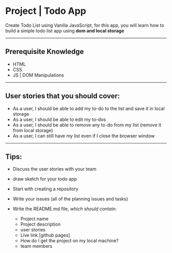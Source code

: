 # Project | Todo App

Create Todo List using Vanilla JavaScript, for this app, you will learn how to build a simple todo list app using **dom and local storage**

--------------------------------------------------------------------------------

## Prerequisite Knowledge

- HTML
- CSS
- JS | DOM Manipulations

--------------------------------------------------------------------------------

## User stories that you should cover:

- As a user, I should be able to add my to-do to the list and save it in local storage
- As a user, I should be able to edit my to-dos
- As a user, I should be able to remove any to-do from my list (remove it from local storage)
- As a user, I can still have my list even if I close the browser window

--------------------------------------------------------------------------------

## Tips:

- Discuss the user stories with your team
- draw sketch for your todo app
- Start with creating a repository
- Write your issues (all of the planning issues and tasks)
- Write the README.md file, _which should contain_: 

  - Project name
  - Project description
  - user stories
  - Live link [github pages]
  - How do I get the project on my local machine? 
  - team members
